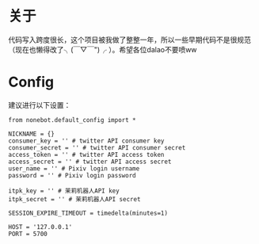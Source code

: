 # 关于	
代码写入跨度很长，这个项目被我做了整整一年，所以一些早期代码不是很规范（现在也懒得改了╮(￣▽￣")╭ ）。希望各位dalao不要喷ww	

# Config
建议进行以下设置：
```python3
from nonebot.default_config import *

NICKNAME = {}
consumer_key = '' # twitter API consumer key
consumer_secret = '' # twitter API consumer secret
access_token = '' # twitter API access token
access_secret = '' # twitter API access secret
user_name = '' # Pixiv login username
password = '' # Pixiv login password

itpk_key = '' # 茉莉机器人API key
itpk_secret = '' # 茉莉机器人API secret

SESSION_EXPIRE_TIMEOUT = timedelta(minutes=1)

HOST = '127.0.0.1'
PORT = 5700
```

